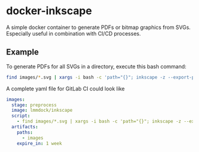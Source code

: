 # docker-inkscape

A simple docker container to generate PDFs or bitmap graphics from SVGs. Especially useful in combination with CI/CD processes.

## Example

To generate PDFs for all SVGs in a directory, execute this bash command:

```bash
find images/*.svg | xargs -i bash -c 'path="{}"; inkscape -z --export-pdf=${path::-3}pdf {}'
```

A complete yaml file for GitLab CI could look like

```yaml
images:
  stage: preprocess
  image: lmmdock/inkscape
  script:
    - find images/*.svg | xargs -i bash -c 'path="{}"; inkscape -z --export-pdf=${path::-3}pdf {}'
  artifacts:
    paths:
      - images
    expire_in: 1 week
```
